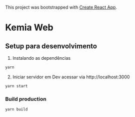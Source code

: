 This project was bootstrapped with [Create React App](https://github.com/facebook/create-react-app).

# Kemia Web


## Setup para desenvolvimento

1. Instalando as dependências

```bash
yarn
```
2. Iniciar servidor em Dev acessar via http://localhost:3000

```bash
yarn start
```

### Build production
```bash
yarn build
```